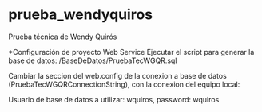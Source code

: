 ﻿prueba_wendyquiros
==================

Prueba técnica de Wendy Quirós

*Configuración de proyecto Web Service
Ejecutar el script para generar la base de datos: /BaseDeDatos/PruebaTecWGQR.sql

Cambiar la seccion del web.config de la conexion a base de datos (PruebaTecWGQRConnectionString), con la conexion del equipo local:

<add name="PruebaTecWGQRConnectionString" connectionString="Data Source=EQUIPOVIRTUAL;Initial Catalog=PruebaTecWGQR;Integrated Security=True"
providerName="System.Data.SqlClient" />


Usuario de base de datos a utilizar: wquiros, password: wquiros

